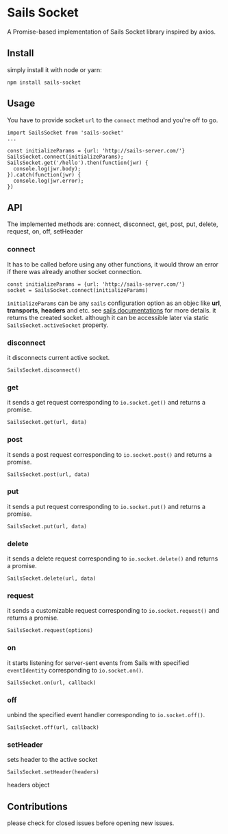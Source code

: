 # Sails Socket
A Promise-based implementation of Sails Socket library inspired by axios.

## Install
simply install it with node or yarn:

```
npm install sails-socket
```
## Usage
You have to provide socket `url` to the `connect` method and you're off to go.

```
import SailsSocket from 'sails-socket'
...

const initializeParams = {url: 'http://sails-server.com/'}
SailsSocket.connect(initializeParams);
SailsSocket.get('/hello').then(function(jwr) {
  console.log(jwr.body);
}).catch(function(jwr) {
  console.log(jwr.error);
})

```

## API
The implemented methods are:
connect, disconnect, get, post, put, delete, request, on, off, setHeader

### connect
It has to be called before using any other functions, it would throw an error if there was already another socket connection. 
```
const initializeParams = {url: 'http://sails-server.com/'}
socket = SailsSocket.connect(initializeParams)
```
`initializeParams` can be any `sails` configuration option as an objec like **url**, **transports**, **headers** and etc. see [sails documentations](http://sailsjs.com/documentation/reference/web-sockets/socket-client/io-sails) for more details.
it returns the created socket. although it can be accessible later via static `SailsSocket.activeSocket` property.

### disconnect
it disconnects current active socket.
```
SailsSocket.disconnect()
```

### get
it sends a get request corresponding to `io.socket.get()` and returns a promise.
```
SailsSocket.get(url, data)
```

### post
it sends a post request corresponding to `io.socket.post()` and returns a promise.
```
SailsSocket.post(url, data)
```

### put
it sends a put request corresponding to `io.socket.put()` and returns a promise.
```
SailsSocket.put(url, data)
```

### delete
it sends a delete request corresponding to `io.socket.delete()` and returns a promise.
```
SailsSocket.delete(url, data)
```

### request
it sends a customizable request corresponding to `io.socket.request()` and returns a promise.
```
SailsSocket.request(options)
```

### on
it starts listening for server-sent events from Sails with specified `eventIdentity` corresponding to `io.socket.on()`.
```
SailsSocket.on(url, callback)
```

### off
unbind the specified event handler corresponding to `io.socket.off()`.
```
SailsSocket.off(url, callback)
```

### setHeader
sets header to the active socket
```
SailsSocket.setHeader(headers)
```
headers object

## Contributions
please check for closed issues before opening new issues.

